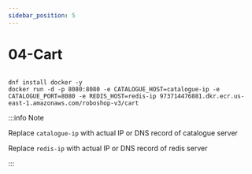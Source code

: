 ```yaml
---
sidebar_position: 5
---
```


# 04-Cart


```shell 

dnf install docker -y
docker run -d -p 8080:8080 -e CATALOGUE_HOST=catalogue-ip -e CATALOGUE_PORT=8080 -e REDIS_HOST=redis-ip 973714476881.dkr.ecr.us-east-1.amazonaws.com/roboshop-v3/cart

```


:::info Note

Replace `catalogue-ip` with actual IP or DNS record of catalogue server

Replace `redis-ip` with actual IP or DNS record of redis server

:::
